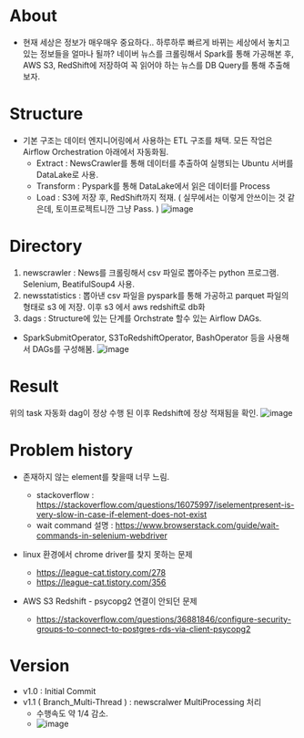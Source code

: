 # About
- 현재 세상은 정보가 매우매우 중요하다.. 하루하루 빠르게 바뀌는 세상에서 놓치고 있는 정보들을 얼마나 될까?
  네이버 뉴스를 크롤링해서 Spark를 통해 가공해본 후, AWS S3, RedShift에 저장하여 꼭 읽어야 하는 뉴스를 DB Query를 통해 추출해보자.

# Structure
- 기본 구조는 데이터 엔지니어링에서 사용하는 ETL 구조를 채택. 모든 작업은 Airflow Orchestration 아래에서 자동화됨.
  - Extract : NewsCrawler를 통해 데이터를 추출하여 실행되는 Ubuntu 서버를 DataLake로 사용.
  - Transform : Pyspark를 통해 DataLake에서 읽은 데이터를 Process
  - Load : S3에 저장 후, RedShift까지 적재. ( 실무에서는 이렇게 안쓰이는 것 같은데, 토이프로젝트니깐 그냥 Pass. )
  ![image](https://user-images.githubusercontent.com/18378009/153808666-55eb7a7d-7962-4ff0-b57e-86a054e2dde0.png)

# Directory
1. newscrawler : News를 크롤링해서 csv 파일로 뽑아주는 python 프로그램. Selenium, BeatifulSoup4 사용.
2. newsstatistics : 뽑아낸 csv 파일을 pyspark를 통해 가공하고 parquet 파일의 형태로 s3 에 저장. 이후 s3 에서 aws redshift로 db화
3. dags : Structure에 있는 단계를 Orchstrate 할수 있는 Airflow DAGs. 
  - SparkSubmitOperator, S3ToRedshiftOperator, BashOperator 등을 사용해서 DAGs를 구성해봄.
  ![image](https://user-images.githubusercontent.com/18378009/153809799-f4452887-200e-4f45-86a8-277ac06ee8bd.png)

# Result
위의 task 자동화 dag이 정상 수행 된 이후 Redshift에 정상 적재됨을 확인.
![image](https://user-images.githubusercontent.com/18378009/153551895-364e34e2-545c-4402-8537-84250e9995e0.png)

# Problem history
- 존재하지 않는 element를 찾을때 너무 느림.
  - stackoverflow : https://stackoverflow.com/questions/16075997/iselementpresent-is-very-slow-in-case-if-element-does-not-exist
  - wait command 설명 : https://www.browserstack.com/guide/wait-commands-in-selenium-webdriver

- linux 환경에서 chrome driver를 찾지 못하는 문제
  - https://league-cat.tistory.com/278
  - https://league-cat.tistory.com/356

- AWS S3 Redshift - psycopg2 연결이 안되던 문제
  - https://stackoverflow.com/questions/36881846/configure-security-groups-to-connect-to-postgres-rds-via-client-psycopg2

# Version 
- v1.0 : Initial Commit
- v1.1 ( Branch_Multi-Thread ) : newscralwer MultiProcessing 처리
  - 수행속도 약 1/4 감소.
  - ![image](https://user-images.githubusercontent.com/18378009/154007087-fbb14a19-442a-4612-8398-85a1b905a504.png)

